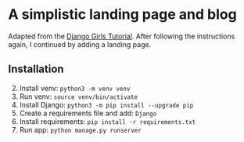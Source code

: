 # A simplistic landing page and blog

Adapted from the [Django Girls Tutorial](https://tutorial.djangogirls.org/en/). 
After following the instructions again, I continued by adding a landing page.


## Installation 

2. Install venv: `python3 -m venv venv`
3. Run venv: `source venv/bin/activate`
4. Install Django: `python3 -m pip install --upgrade pip`
3. Create a requirements file and add: `Django`
4. Install requirements: `pip install -r requirements.txt`
5. Run app: `python manage.py runserver`

   



